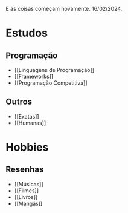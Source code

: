 E as coisas começam novamente. 16/02/2024.

# Estudos

## Programação

- [[Linguagens de Programação]]
- [[Frameworks]]
- [[Programação Competitiva]]
## Outros

- [[Exatas]]
- [[Humanas]]

# Hobbies

## Resenhas

- [[Músicas]]
- [[Filmes]]
- [[Livros]]
- [[Mangás]]